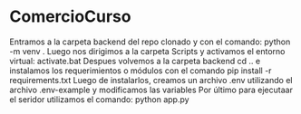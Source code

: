 # ComercioCurso

Entramos a la carpeta backend del repo clonado y con el comando: python -m venv .
Luego nos dirigimos a la carpeta Scripts y activamos el entorno virtual: activate.bat
Despues volvemos a la carpeta backend cd .. e instalamos los requerimientos o módulos con el comando pip install -r requirements.txt
Luego de instalarlos, creamos un archivo .env utilizando el archivo .env-example y modificamos las variables
Por último para ejecutaar el seridor utilizamos el comando: python app.py
